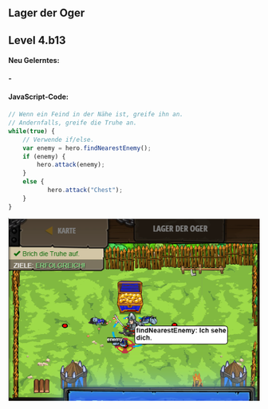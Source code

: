 ## **Lager der Oger**
## Level 4.b13

#### Neu Gelerntes:
<b>-</b>

[comment]: <> (Was wurde gelernt und wie funktioniert die Technik?)

#### JavaScript-Code:
```js
// Wenn ein Feind in der Nähe ist, greife ihn an.
// Andernfalls, greife die Truhe an.
while(true) {
    // Verwende if/else.
    var enemy = hero.findNearestEnemy();
    if (enemy) {
        hero.attack(enemy);
    }
    else {
           hero.attack("Chest");
    } 
}
```
![image](lvl4_b13.png)